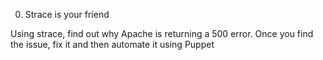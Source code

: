 0. Strace is your friend

Using strace, find out why Apache is returning a 500 error. Once you find the issue, fix it and then automate it using Puppet
